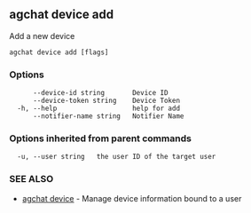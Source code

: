 ## agchat device add

Add a new device

```
agchat device add [flags]
```

### Options

```
      --device-id string       Device ID
      --device-token string    Device Token
  -h, --help                   help for add
      --notifier-name string   Notifier Name
```

### Options inherited from parent commands

```
  -u, --user string   the user ID of the target user
```

### SEE ALSO

* [agchat device](agchat_device.md)	 - Manage device information bound to a user

